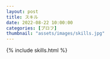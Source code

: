 ```yaml
---
layout: post
title: スキル
date: 2022-08-22 10:00:00
categories: [プロフ]
thumbnail: "assets/images/skills.jpg"
---
```


{% include skills.html %}